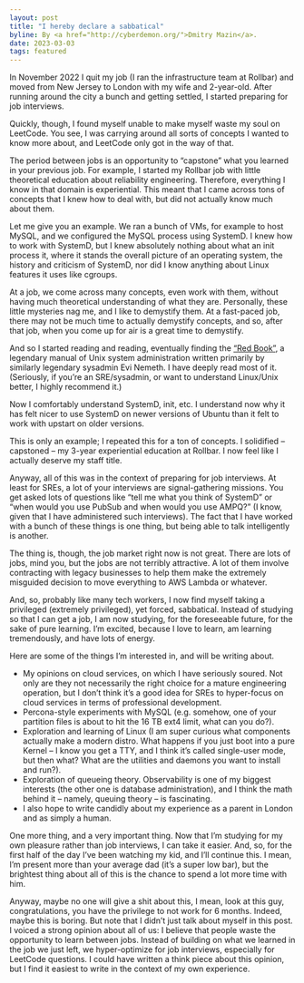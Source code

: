 ```yaml
---
layout: post
title: "I hereby declare a sabbatical"
byline: By <a href="http://cyberdemon.org/">Dmitry Mazin</a>.
date: 2023-03-03
tags: featured
---
```

In November 2022 I quit my job (I ran the infrastructure team at Rollbar) and moved from New Jersey to London with my wife and 2-year-old. After running around the city a bunch and getting settled, I started preparing for job interviews.

Quickly, though, I found myself unable to make myself waste my soul on LeetCode. You see, I was carrying around all sorts of concepts I wanted to know more about, and LeetCode only got in the way of that.

The period between jobs is an opportunity to “capstone” what you learned in your previous job. For example, I started my Rollbar job with little theoretical education about reliability engineering. Therefore, everything I know in that domain is experiential. This meant that I came across tons of concepts that I knew how to deal with, but did not actually know much about them.

Let me give you an example. We ran a bunch of VMs, for example to host MySQL, and we configured the MySQL process using SystemD. I knew how to work with SystemD, but I knew absolutely nothing about what an init process it, where it stands the overall picture of an operating system, the history and criticism of SystemD, nor did I know anything about Linux features it uses like cgroups.

At a job, we come across many concepts, even work with them, without having much theoretical understanding of what they are. Personally, these little mysteries nag me, and I like to demystify them. At a fast-paced job, there may not be much time to actually demystify concepts, and so, after that job, when you come up for air is a great time to demystify.

And so I started reading and reading, eventually finding the [“Red Book”](https://www.oreilly.com/library/view/unix-and-linux/9780134278308/), a legendary manual of Unix system administration written primarily by similarly legendary sysadmin Evi Nemeth. I have deeply read most of it. (Seriously, if you’re an SRE/sysadmin, or want to understand Linux/Unix better, I highly recommend it.)

Now I comfortably understand SystemD, init, etc. I understand now why it has felt nicer to use SystemD on newer versions of Ubuntu than it felt to work with upstart on older versions.

This is only an example; I repeated this for a ton of concepts. I solidified – capstoned – my 3-year experiential education at Rollbar. I now feel like I actually deserve my staff title.

Anyway, all of this was in the context of preparing for job interviews. At least for SREs, a lot of your interviews are signal-gathering missions. You get asked lots of questions like “tell me what you think of SystemD” or “when would you use PubSub and when would you use AMPQ?” (I know, given that I have administered such interviews). The fact that I have worked with a bunch of these things is one thing, but being able to talk intelligently is another.

The thing is, though, the job market right now is not great. There are lots of jobs, mind you, but the jobs are not terribly attractive. A lot of them involve contracting with legacy businesses to help them make the extremely misguided decision to move everything to AWS Lambda or whatever.

And, so, probably like many tech workers, I now find myself taking a privileged (extremely privileged), yet forced, sabbatical. Instead of studying so that I can get a job, I am now studying, for the foreseeable future, for the sake of pure learning. I’m excited, because I love to learn, am learning tremendously, and have lots of energy.

Here are some of the things I’m interested in, and will be writing about.
* My opinions on cloud services, on which I have seriously soured. Not only are they not necessarily the right choice for a mature engineering operation, but I don’t think it’s a good idea for SREs to hyper-focus on cloud services in terms of professional development.
* Percona-style experiments with MySQL (e.g. somehow, one of your partition files is about to hit the 16 TB ext4 limit, what can you do?).
* Exploration and learning of Linux (I am super curious what components actually make a modern distro. What happens if you just boot into a pure Kernel – I know you get a TTY, and I think it’s called single-user mode, but then what? What are the utilities and daemons you want to install and run?).
* Exploration of queueing theory. Observability is one of my biggest interests (the other one is database administration), and I think the math behind it – namely, queuing theory – is fascinating.
* I also hope to write candidly about my experience as a parent in London and as simply a human.

One more thing, and a very important thing. Now that I’m studying for my own pleasure rather than job interviews, I can take it easier. And, so, for the first half of the day I’ve been watching my kid, and I’ll continue this. I mean, I’m present more than your average dad (it’s a super low bar), but the brightest thing about all of this is the chance to spend a lot more time with him.

Anyway, maybe no one will give a shit about this, I mean, look at this guy, congratulations, you have the privilege to not work for 6 months. Indeed, maybe this is boring. But note that I didn’t just talk about myself in this post. I voiced a strong opinion about all of us: I believe that people waste the opportunity to learn between jobs. Instead of building on what we learned in the job we just left, we hyper-optimize for job interviews, especially for LeetCode questions. I could have written a think piece about this opinion, but I find it easiest to write in the context of my own experience.
